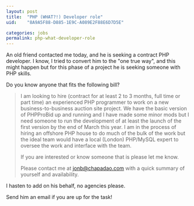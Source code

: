 ```yaml
---
layout: post
title:  "PHP (WHAT?!) Developer role"
uid:	"8A9A5F88-D885-1E9C-A089E2F88E6D7D5E"

categories: jobs
permalink: php-what-developer-role
---
```

An old friend contacted me today, and he is seeking a contract PHP developer. I know, I tried to convert him to the "one true way", and this might happen  but for this phase of a project he is seeking someone with PHP skills.

Do you know anyone that fits the following bill?
<blockquote>
I am looking to hire (contract for at least 2 to 3 months, full time or part time) an experienced PHP programmer to work on a new business-to-business auction site project. We have the basic version of PHPProBid up and running and I have made some minor mods but I need someone to run the development of at least the launch of the first version by the end of March this year. I am in the process of hiring an offshore PHP house to do much of the bulk of the work but the ideal team would have a local (London) PHP/MySQL expert to oversee the work and interface with the team.

If you are interested or know someone that is please let me know.

Please contact me at <a href="mailto:jonb@chapadao.com?subject=php developer role from Mark Drew's blog">jonb@chapadao.com</a> with a quick summary of yourself and availability.
</blockquote>

I hasten to add on his behalf, no agencies please.

Send him an email if you are up for the task!